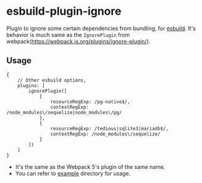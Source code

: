 # esbuild-plugin-ignore
Plugin to ignore some certain dependencies from bundling, for [esbuild](https://esbuild.github.io/). It's behavior is much same as the `IgnorePlugin` from webpack(https://webpack.js.org/plugins/ignore-plugin/).

## Usage
```
{
	// Other esbuild options,
	plugins: [
		ignorePlugin([
			{
				resourceRegExp: /pg-native$/,
				contextRegExp: /node_modules\/sequelize|node_modules\/pg/
			},
			{
				resourceRegExp: /tedious|sqlite3|mariadb$/,
				contextRegExp: /node_modules\/sequelize/
			}
		])
	]
}
```

* It's the same as the Webpack 5's plugin of the same name.
* You can refer to [example](./example) directory for usage.
